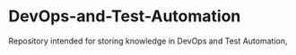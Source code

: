 # DevOps-and-Test-Automation
Repository intended for storing knowledge in DevOps and Test Automation,
